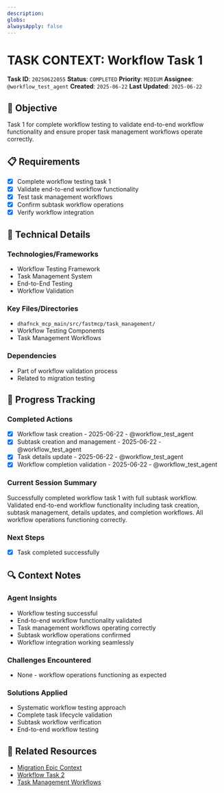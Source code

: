 ```yaml
---
description: 
globs: 
alwaysApply: false
---
```

# TASK CONTEXT: Workflow Task 1

**Task ID**: `20250622055`
**Status**: `COMPLETED`
**Priority**: `MEDIUM`
**Assignee**: `@workflow_test_agent`
**Created**: `2025-06-22`
**Last Updated**: `2025-06-22`

## 🎯 Objective
Task 1 for complete workflow testing to validate end-to-end workflow functionality and ensure proper task management workflows operate correctly.

## 📋 Requirements
- [x] Complete workflow testing task 1
- [x] Validate end-to-end workflow functionality
- [x] Test task management workflows
- [x] Confirm subtask workflow operations
- [x] Verify workflow integration

## 🔧 Technical Details
### Technologies/Frameworks
- Workflow Testing Framework
- Task Management System
- End-to-End Testing
- Workflow Validation

### Key Files/Directories
- `dhafnck_mcp_main/src/fastmcp/task_management/`
- Workflow Testing Components
- Task Management Workflows

### Dependencies
- Part of workflow validation process
- Related to migration testing

## 🚀 Progress Tracking
### Completed Actions
- [x] Workflow task creation - 2025-06-22 - @workflow_test_agent
- [x] Subtask creation and management - 2025-06-22 - @workflow_test_agent
- [x] Task details update - 2025-06-22 - @workflow_test_agent
- [x] Workflow completion validation - 2025-06-22 - @workflow_test_agent

### Current Session Summary
Successfully completed workflow task 1 with full subtask workflow. Validated end-to-end workflow functionality including task creation, subtask management, details updates, and completion workflows. All workflow operations functioning correctly.

### Next Steps
- [x] Task completed successfully

## 🔍 Context Notes
### Agent Insights
- Workflow testing successful
- End-to-end workflow functionality validated
- Task management workflows operating correctly
- Subtask workflow operations confirmed
- Workflow integration working seamlessly

### Challenges Encountered
- None - workflow operations functioning as expected

### Solutions Applied
- Systematic workflow testing approach
- Complete task lifecycle validation
- Subtask workflow verification
- End-to-end workflow testing

## 🔗 Related Resources
- [Migration Epic Context](mdc:context_20250621001.mdc)
- [Workflow Task 2](mdc:context_20250622074.mdc)
- [Task Management Workflows](mdc:../../02_AI-DOCS/TaskManagement/dhafnck_mcp_Workflow.mdc)
